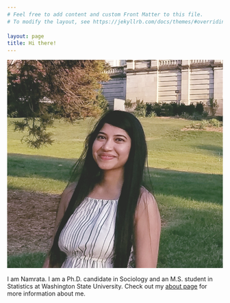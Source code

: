 ```yaml
---
# Feel free to add content and custom Front Matter to this file.
# To modify the layout, see https://jekyllrb.com/docs/themes/#overriding-theme-defaults

layout: page
title: Hi there! 
---
```

![](me.jpg "ME")


I am Namrata. I am a Ph.D. candidate in Sociology and an M.S. student in Statistics at Washington State University.
Check out my <a href="./about">about page</a> for more information about me.
   
